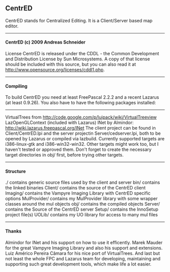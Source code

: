 ## CentrED
CentrED stands for Centralized Editing. It is a Client/Server based map editor.
***

#### CentrED (c) 2009 Andreas Schneider
License
CentrED is released under the CDDL - the Common Development and Distribution License by Sun Microsystems. A copy of that license should be included with this source, but you can also read it at http://www.opensource.org/licenses/cddl1.php.
***

#### Compiling
To build CentrED you need at least FreePascal 2.2.2 and a recent Lazarus (at least 0.9.26). You also have to have the following packages installed:
***

VirtualTrees from http://code.google.com/p/luipack/wiki/VirtualTreeview
LazOpenGLContext (included with Lazarus)
lNet by Almindor: http://wiki.lazarus.freepascal.org/lNet
The client project can be found in Client/CentrED.lpi and the server projectin Server/cedserver.lpi, both to be opened by Lazarus or compiled via lazbuild. Currently supported targets are i386-linux-gtk and i386-win32-win32. Other targets might work too, but I haven't tested or approved them. Don't forget to create the necessary target directories in obj/ first, before trying other targets.
***

#### Structure
./ contains generic source files used by the client and server bin/ contains the linked binaries Client/ contains the source of the CentrED client Imaging/ contains the Vampyre Imaging Library with CentrED specific options MulProvider/ contains my MulProvider library with some wrapper classes around the mul objects obj/ contains the compiled objects Server/ contains the Source of the CentrED server Setup/ contains the InnoSetup project file(s) UOLib/ contains my UO library for access to many mul files
***

#### Thanks
Almindor for lNet and his support on how to use it efficently. Marek Mauder for the great Vampyre Imaging Library and also his support and extensions. Luiz Américo Pereira Câmara for his nice port of VirtualTrees. And last but not least the whole FPC and Lazarus team for developing, maintaining and supporting such great development tools, which make life a lot easier.
